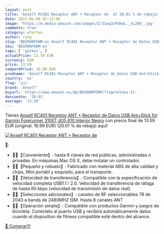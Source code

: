 ```yaml
---
layout: post
title: 'Anself RC401 Receptor ANT + Receptor de  al 20.01 % de rebaja'
date: 2021-02-08 01:13:46
image: 'https://m.media-amazon.com/images/I/31wq3vPOmoL._SL200_.jpg'
comments: true
category: ofertas
author: ring
slug: 'B01M4NFENM-es Anself RC401 Receptor ANT + Receptor de Datos USB...'
sku: 'B01M4NFENM-es'
tags: [ 'garmin', ]
actualPrice: 13.59 EUR
currency: EUR
price: 13.59
comparePrice: 16.99 EUR
prodname: 'Anself RC401 Receptor ANT + Receptor de Datos USB Ant+Stick for Garmin Forerunner 310XT 405 610 Interior Negro'
country: 'es'
flag: '🇪🇸'
brand: 'Anself'
buyurl: 'https://www.amazon.es/dp/B01M4NFENM/?tag=tolees-21'
descuento: '20.01'
average: '13.59'
---
```


Tienes [Anself RC401 Receptor ANT + Receptor de Datos USB Ant+Stick for Garmin Forerunner 310XT 405 610 Interior Negro](https://www.amazon.es/dp/B01M4NFENM/?tag=tolees-21) con precio final de  13.59 EUR (original: 16.99 EUR) (20.01 %  de rebaja) aqui!

[![Anself RC401 Receptor ANT + Receptor de ](https://m.media-amazon.com/images/I/31wq3vPOmoL._SL200_.jpg)](https://www.amazon.es/dp/B01M4NFENM/?tag=tolees-21)

🔎:

- 💙💙【Conveniente】: hasta 8 claves de red públicas, administradas o privadas. En máquinas Mac OS X, debe instalar un controlador.
- 💙💙【Pequeño y robusto】: Fabricado con material ABS de alta calidad y chips, Mini portátil y exquisito, para el transporte.
- 💙💙【Velocidad de transferencia】: Compatible con la especificación de velocidad completa USB1.1 / 2.0. Velocidad de transferencia de ráfaga de hasta 60 kbps (velocidad de transmisión de datos real).
- 💙💙【Selecciones adicionales】: canales de RF seleccionables 78 de 2043 a banda de 2480MHZ ISM. Hasta 8 canales ANT
- 💙💙【Operación simple】: Compatible con productos Garmin y juegos de bicicleta. Conéctelo al puerto USB y recibirá automáticamente datos cuando el dispositivo de fitness compatible esté dentro del alcance.

[🛒 Comprar!!!](https://www.amazon.es/dp/B01M4NFENM/?tag=tolees-21)
